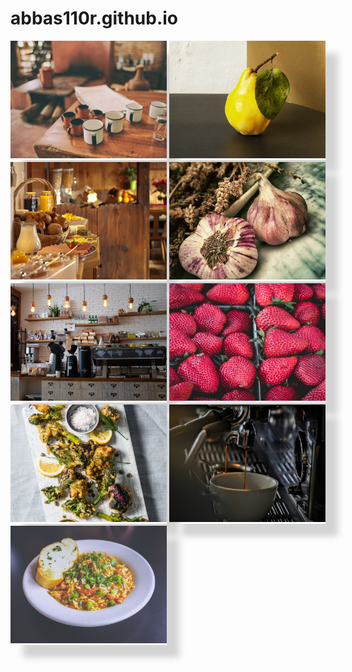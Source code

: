 # abbas110r.github.io
<!DOCTYPE html>
<html lang="en">
  <head>
    <meta charset="UTF-8" />
    <meta http-equiv="X-UA-Compatible" content="IE=edge" />
    <meta name="viewport" content="width=device-width, initial-scale=1.0" />
    <title>Document</title>
    <style>
      @media screen and (max-width: 767px) {
        body {
          width: 90vw;
          height: 70vh;
          margin: auto;
        }
        .container {
          margin: auto;
          display: flex;
          flex-direction: column;
          justify-content: space-evenly;
          align-items: center;
        }
        img {
          width: 100%;
        }
        .box {
          box-shadow: 20px 20px 10px lightgray;
        }
      }
      @media screen and (min-width: 768px) and (max-width: 1023px) {
        body {
          width: 90vw;
          height: 70vh;
          margin: auto;
        }
        .container {
          display: grid;
          grid-template-columns: 50fr 50fr;
          grid-template-rows: 50fr 50fr;
          justify-items: stretch;
          align-items: stretch;
          column-gap: 0.2rem;
          row-gap: 0.2rem;
        }
        img {
          width: 100%;
        }
        .box {
          box-shadow: 20px 20px 10px lightgray;
        }
      }
      @media screen and (min-width: 1024px) {
        .container {
          height: 90vh;
          width: 70vw;
          margin: auto;
          column-gap: 0.3rem;
          row-gap: 0.3rem;
          display: grid;
          grid-template-rows: 25fr 25fr 25fr 25fr;
          grid-template-columns: 25fr 25fr 25fr;
          justify-items: stretch;
          align-items: stretch;
        }
        img {
          width: 100%;
          height: 100%;
          border-radius: 2%;
        }
        .one {
          grid-column: 2/4;
          grid-row: 1/3;
        }
        .box {
          box-shadow: 20px 20px 10px lightgray;
        }
      }
    </style>
  </head>
  <body>
    <div class="container">
      <div class="box">
        <img src="photo-1418479631014-8cbf89db3431.jpeg" alt="1" />
      </div>
      <div class="box one">
        <img src="photo-1421167418805-7f170a738eb4.jpeg" alt="2" />
      </div>
      <div class="box">
        <img src="photo-1433155805822-ffc337821a5b.jpeg" alt="3" />
      </div>
      <div class="box">
        <img src="photo-1441861539200-6208cf4a122f.jpeg" alt="4" />
      </div>
      <div class="box">
        <img src="photo-1453614512568-c4024d13c247.jpeg" alt="5" />
      </div>
      <div class="box">
        <img src="photo-1460400355256-e87506dcec4f.jpeg" alt="6" />
      </div>
      <div class="box">
        <img src="photo-1471253387723-35c53c9f97ca.jpeg" alt="7" />
      </div>
      <div class="box">
        <img src="photo-1475296204602-08d15839e95f.jpeg" alt="8" />
      </div>
      <div class="box">
        <img src="photo-1490990813269-10586274747f.jpeg" alt="9" />
      </div>
    </div>
  </body>
</html>
